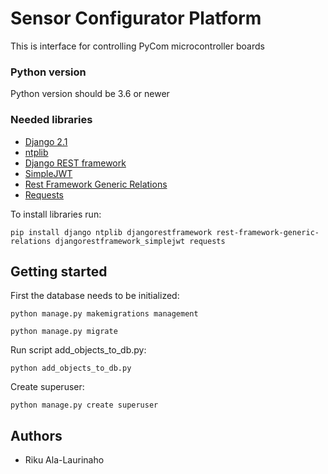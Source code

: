 # Sensor Configurator Platform

This is interface for controlling PyCom microcontroller boards

### Python version

Python version should be 3.6 or newer

### Needed libraries

* [Django 2.1](https://www.djangoproject.com/) 
* [ntplib](https://pypi.org/project/ntplib/)
* [Django REST framework](https://www.django-rest-framework.org/)
* [SimpleJWT](https://github.com/davesque/django-rest-framework-simplejwt) 
* [Rest Framework Generic Relations](https://github.com/Ian-Foote/rest-framework-generic-relations)
* [Requests](http://docs.python-requests.org/en/master/)

To install libraries run:

```
pip install django ntplib djangorestframework rest-framework-generic-relations djangorestframework_simplejwt requests
```

## Getting started

First the database needs to be initialized:
```
python manage.py makemigrations management

python manage.py migrate
```

Run script add_objects_to_db.py:
```
python add_objects_to_db.py
```
Create superuser:
```
python manage.py create superuser
```



## Authors

* Riku Ala-Laurinaho